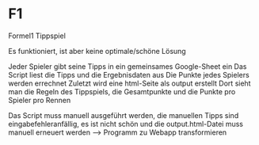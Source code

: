 # F1
Formel1 Tippspiel

Es funktioniert, ist aber keine optimale/schöne Lösung

Jeder Spieler gibt seine Tipps in ein gemeinsames Google-Sheet ein
Das Script liest die Tipps und die Ergebnisdaten aus
Die Punkte jedes Spielers werden errechnet
Zuletzt wird eine html-Seite als output erstellt
Dort sieht man die Regeln des Tippspiels, die Gesamtpunkte und die Punkte pro Spieler pro Rennen


Das Script muss manuell ausgeführt werden, die manuellen Tipps sind eingabefehleranfällig, es ist nicht schön und die output.html-Datei muss manuell erneuert werden
--> Programm zu Webapp transformieren
